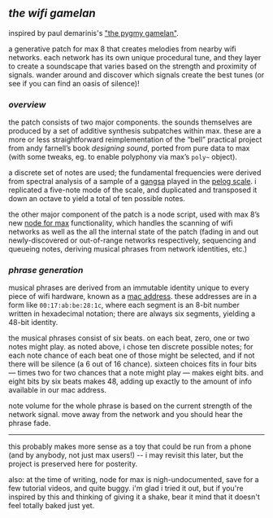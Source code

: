 ## _the wifi gamelan_

inspired by paul demarinis's ["the pygmy gamelan"](http://pauldemarinis.org/PygmyGamelan.html).

a generative patch for max 8 that creates melodies from nearby wifi
networks. each network has its own unique procedural tune, and they layer to create a
soundscape that varies based on the strength and proximity of signals. wander
around and discover which signals create the best tunes (or see if you can find
an oasis of silence)!

### _overview_

the patch consists of two major components. the sounds themselves are produced
by a set of additive synthesis subpatches within max. these are a more or less
straightforward reimplementation of the “bell” practical project from andy
farnell’s book _designing sound_, ported from pure data to max (with some tweaks,
eg. to enable polyphony via max’s `poly~` object).

a discrete set of notes are used; the fundamental frequencies were derived from
spectral analysis of a sample of a [gangsa](https://en.wikipedia.org/wiki/Gangsa)
played in the [pelog scale](https://en.wikipedia.org/wiki/Pelog). i
replicated a five-note mode of the scale, and duplicated and transposed it down
an octave to yield a total of ten possible notes.

the other major component of the patch is a node script, used with max 8’s
new [node for max](https://cycling74.com/products/max-features#node-for-max)
functionality, which handles the scanning of wifi networks as
well as the all the internal state of the patch (fading in and out
newly-discovered or out-of-range networks respectively, sequencing and queueing
notes, deriving musical phrases from network identities, etc.)

### _phrase generation_

musical phrases are derived from an immutable identity unique to every piece of
wifi hardware, known as a [mac
address](https://en.wikipedia.org/wiki/Mac_address). these addresses are in a
form like `00:17:ab:be:28:1c`, where each segment is an 8-bit number written in
hexadecimal notation; there are always six segments, yielding a 48-bit identity.

the musical phrases consist of six beats. on each beat, zero, one or two notes
might play. as noted above, i chose ten discrete possible notes; for each note
chance of each beat one of those might be selected, and if not there will be
silence (a 6 out of 16 chance). sixteen choices fits in four bits — times two
for two chances that a note might play — makes eight bits. and eight bits by six
beats makes 48, adding up exactly to the amount of info available in our mac
address.

note volume for the whole phrase is based on the current strength of the network
signal. move away from the network and you should hear the phrase fade.

---

this probably makes more sense as a toy that could be run from a phone (and by
anybody, not just max users!) -- i may revisit this later, but the project is
preserved here for posterity.

also: at the time of writing, node for max is nigh-undocumented, save for a few tutorial
videos, and quite buggy. i'm glad i tried it out, but if you're inspired by this and
thinking of giving it a shake, bear it mind that it doesn't feel totally baked just
yet.

